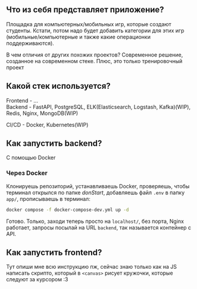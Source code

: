 ## Что из себя представляет приложение?
Площадка для компьютерных/мобильных игр, которые создают студенты. Кстати, потом надо будет добавить категории для этих игр (мобильные/компьютерные и также какие операционки поддерживаются).  

В чем отличия от других похожих проектов? Современное решение, созданное на современном стеке. Плюс, это только тренировочный проект

## Какой стек используется?
Frontend - ...  
Backend - FastAPI, PostgreSQL, ELK(Elasticsearch, Logstash, Kafka)(WIP), Redis, Nginx, MongoDB(WIP)

CI/CD - Docker, Kubernetes(WIP)

## Как запустить backend?  
С помощью Docker 

### Через Docker  
Клонируешь репозиторий, устанавливаешь Docker, проверяешь, чтобы терминал открылся по папке *donStart*, добавляешь файл `.env` в папку `app/`, прописываешь в терминал:  
```bash
docker compose -f docker-compose-dev.yml up -d
```
Готово. Только, заходи теперь просто на `localhost/`, без порта, Nginx работает, запросы посылай на URL `backend`, так называется контейнер с API.

## Как запустить frontend?
Тут опиши мне всю инструкцию пж, сейчас знаю только как на JS написать скрипто, который в `<canvas>` рисует кружочки, которые следуют за курсором :3
